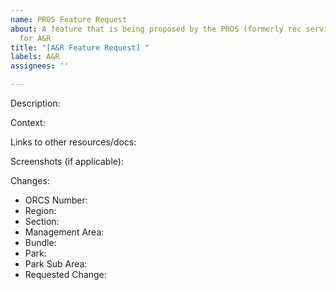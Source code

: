 ```yaml
---
name: PROS Feature Request
about: A feature that is being proposed by the PROS (formerly rec services) Team -
  for A&R
title: "[A&R Feature Request] "
labels: A&R
assignees: ''

---
```


Description:

Context:

Links to other resources/docs:

Screenshots (if applicable):

Changes:
- ORCS Number:
- Region:
- Section:
- Management Area:
- Bundle:
- Park:
- Park Sub Area:
- Requested Change:
